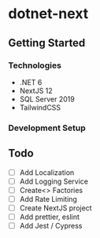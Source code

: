 # dotnet-next

## Getting Started
### Technologies
- .NET 6
- NextJS 12
- SQL Server 2019
- TailwindCSS

### Development Setup

## Todo
- [ ] Add Localization
- [ ] Add Logging Service
- [ ] Create<> Factories
- [ ] Add Rate Limiting
- [ ] Create NextJS project
- [ ] Add prettier, eslint
- [ ] Add Jest / Cypress
